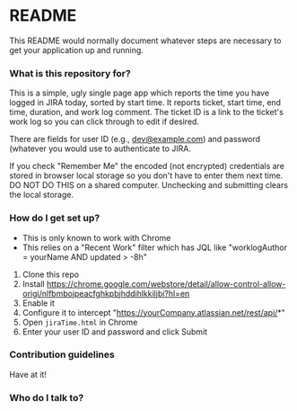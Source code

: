 # README #

This README would normally document whatever steps are necessary to get your application up and running.

### What is this repository for? ###

This is a simple, ugly single page app which reports the time you have logged in JIRA today, sorted by start time.  It reports ticket, start time, end time, duration, and work log comment.  The ticket ID is a link to the ticket's work log so you can click through to edit if desired.

There are fields for user ID (e.g., dev@example.com) and password (whatever you would use to authenticate to JIRA.

If you check "Remember Me" the encoded (not encrypted) credentials are stored in browser local storage so you don't have to enter them next time.  DO NOT DO THIS on a shared computer.  Unchecking and submitting clears the local storage.


### How do I get set up? ###

* This is only known to work with Chrome
* This relies on a "Recent Work" filter which has JQL like "worklogAuthor = yourName AND updated > -8h"

1. Clone this repo
2. Install https://chrome.google.com/webstore/detail/allow-control-allow-origi/nlfbmbojpeacfghkpbjhddihlkkiljbi?hl=en
3. Enable it
4. Configure it to intercept "https://yourCompany.atlassian.net/rest/api/*"
5. Open `jiraTime.html` in Chrome
6. Enter your user ID and password and click Submit

### Contribution guidelines ###

Have at it!

### Who do I talk to? ###


